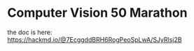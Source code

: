 # Computer Vision 50 Marathon
the doc is here:\
https://hackmd.io/@7EcggddBRH6RogPeoSpLwA/SJyRlsj2B
